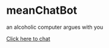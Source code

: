 meanChatBot
===========

an alcoholic computer argues with you

[Click here to chat](http://martyboggs.github.io/meanChatBot)
